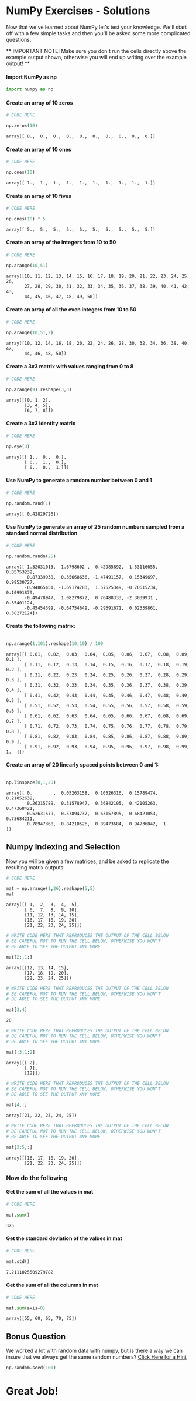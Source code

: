
# NumPy Exercises - Solutions

Now that we've learned about NumPy let's test your knowledge. We'll start off with a few simple tasks and then you'll be asked some more complicated questions.

** IMPORTANT NOTE! Make sure you don't run the cells directly above the example output shown, otherwise you will end up writing over the example output! **

#### Import NumPy as np


```python
import numpy as np
```

#### Create an array of 10 zeros 


```python
# CODE HERE
```


```python
np.zeros(10)
```




    array([ 0.,  0.,  0.,  0.,  0.,  0.,  0.,  0.,  0.,  0.])



#### Create an array of 10 ones


```python
# CODE HERE
```


```python
np.ones(10)
```




    array([ 1.,  1.,  1.,  1.,  1.,  1.,  1.,  1.,  1.,  1.])



#### Create an array of 10 fives


```python
# CODE HERE
```


```python
np.ones(10) * 5
```




    array([ 5.,  5.,  5.,  5.,  5.,  5.,  5.,  5.,  5.,  5.])



#### Create an array of the integers from 10 to 50


```python
# CODE HERE
```


```python
np.arange(10,51)
```




    array([10, 11, 12, 13, 14, 15, 16, 17, 18, 19, 20, 21, 22, 23, 24, 25, 26,
           27, 28, 29, 30, 31, 32, 33, 34, 35, 36, 37, 38, 39, 40, 41, 42, 43,
           44, 45, 46, 47, 48, 49, 50])



#### Create an array of all the even integers from 10 to 50


```python
# CODE HERE
```


```python
np.arange(10,51,2)
```




    array([10, 12, 14, 16, 18, 20, 22, 24, 26, 28, 30, 32, 34, 36, 38, 40, 42,
           44, 46, 48, 50])



#### Create a 3x3 matrix with values ranging from 0 to 8


```python
# CODE HERE
```


```python
np.arange(9).reshape(3,3)
```




    array([[0, 1, 2],
           [3, 4, 5],
           [6, 7, 8]])



#### Create a 3x3 identity matrix


```python
# CODE HERE
```


```python
np.eye(3)
```




    array([[ 1.,  0.,  0.],
           [ 0.,  1.,  0.],
           [ 0.,  0.,  1.]])



#### Use NumPy to generate a random number between 0 and 1


```python
# CODE HERE
```


```python
np.random.rand(1)
```




    array([ 0.42829726])



#### Use NumPy to generate an array of 25 random numbers sampled from a standard normal distribution


```python
# CODE HERE
```


```python
np.random.randn(25)
```




    array([ 1.32031013,  1.6798602 , -0.42985892, -1.53116655,  0.85753232,
            0.87339938,  0.35668636, -1.47491157,  0.15349697,  0.99530727,
           -0.94865451, -1.69174783,  1.57525349, -0.70615234,  0.10991879,
           -0.49478947,  1.08279872,  0.76488333, -2.3039931 ,  0.35401124,
           -0.45454399, -0.64754649, -0.29391671,  0.02339861,  0.38272124])



#### Create the following matrix:


```python

```


```python
np.arange(1,101).reshape(10,10) / 100
```




    array([[ 0.01,  0.02,  0.03,  0.04,  0.05,  0.06,  0.07,  0.08,  0.09,  0.1 ],
           [ 0.11,  0.12,  0.13,  0.14,  0.15,  0.16,  0.17,  0.18,  0.19,  0.2 ],
           [ 0.21,  0.22,  0.23,  0.24,  0.25,  0.26,  0.27,  0.28,  0.29,  0.3 ],
           [ 0.31,  0.32,  0.33,  0.34,  0.35,  0.36,  0.37,  0.38,  0.39,  0.4 ],
           [ 0.41,  0.42,  0.43,  0.44,  0.45,  0.46,  0.47,  0.48,  0.49,  0.5 ],
           [ 0.51,  0.52,  0.53,  0.54,  0.55,  0.56,  0.57,  0.58,  0.59,  0.6 ],
           [ 0.61,  0.62,  0.63,  0.64,  0.65,  0.66,  0.67,  0.68,  0.69,  0.7 ],
           [ 0.71,  0.72,  0.73,  0.74,  0.75,  0.76,  0.77,  0.78,  0.79,  0.8 ],
           [ 0.81,  0.82,  0.83,  0.84,  0.85,  0.86,  0.87,  0.88,  0.89,  0.9 ],
           [ 0.91,  0.92,  0.93,  0.94,  0.95,  0.96,  0.97,  0.98,  0.99,  1.  ]])



#### Create an array of 20 linearly spaced points between 0 and 1:


```python

```


```python
np.linspace(0,1,20)
```




    array([ 0.        ,  0.05263158,  0.10526316,  0.15789474,  0.21052632,
            0.26315789,  0.31578947,  0.36842105,  0.42105263,  0.47368421,
            0.52631579,  0.57894737,  0.63157895,  0.68421053,  0.73684211,
            0.78947368,  0.84210526,  0.89473684,  0.94736842,  1.        ])



## Numpy Indexing and Selection

Now you will be given a few matrices, and be asked to replicate the resulting matrix outputs:


```python
# CODE HERE
```


```python
mat = np.arange(1,26).reshape(5,5)
mat
```




    array([[ 1,  2,  3,  4,  5],
           [ 6,  7,  8,  9, 10],
           [11, 12, 13, 14, 15],
           [16, 17, 18, 19, 20],
           [21, 22, 23, 24, 25]])




```python
# WRITE CODE HERE THAT REPRODUCES THE OUTPUT OF THE CELL BELOW
# BE CAREFUL NOT TO RUN THE CELL BELOW, OTHERWISE YOU WON'T
# BE ABLE TO SEE THE OUTPUT ANY MORE
```


```python
mat[2:,1:]
```




    array([[12, 13, 14, 15],
           [17, 18, 19, 20],
           [22, 23, 24, 25]])




```python
# WRITE CODE HERE THAT REPRODUCES THE OUTPUT OF THE CELL BELOW
# BE CAREFUL NOT TO RUN THE CELL BELOW, OTHERWISE YOU WON'T
# BE ABLE TO SEE THE OUTPUT ANY MORE
```


```python
mat[3,4]
```




    20




```python
# WRITE CODE HERE THAT REPRODUCES THE OUTPUT OF THE CELL BELOW
# BE CAREFUL NOT TO RUN THE CELL BELOW, OTHERWISE YOU WON'T
# BE ABLE TO SEE THE OUTPUT ANY MORE
```


```python
mat[:3,1:2]
```




    array([[ 2],
           [ 7],
           [12]])




```python
# WRITE CODE HERE THAT REPRODUCES THE OUTPUT OF THE CELL BELOW
# BE CAREFUL NOT TO RUN THE CELL BELOW, OTHERWISE YOU WON'T
# BE ABLE TO SEE THE OUTPUT ANY MORE
```


```python
mat[4,:]
```




    array([21, 22, 23, 24, 25])




```python
# WRITE CODE HERE THAT REPRODUCES THE OUTPUT OF THE CELL BELOW
# BE CAREFUL NOT TO RUN THE CELL BELOW, OTHERWISE YOU WON'T
# BE ABLE TO SEE THE OUTPUT ANY MORE
```


```python
mat[3:5,:]
```




    array([[16, 17, 18, 19, 20],
           [21, 22, 23, 24, 25]])



### Now do the following

#### Get the sum of all the values in mat


```python
# CODE HERE
```


```python
mat.sum()
```




    325



#### Get the standard deviation of the values in mat


```python
# CODE HERE
```


```python
mat.std()
```




    7.2111025509279782



#### Get the sum of all the columns in mat


```python
# CODE HERE
```


```python
mat.sum(axis=0)
```




    array([55, 60, 65, 70, 75])



## Bonus Question

We worked a lot with random data with numpy, but is there a way we can insure that we always get the same random numbers? [Click Here for a Hint](https://www.google.com/search?q=numpy+random+seed&rlz=1C1CHBF_enUS747US747&oq=numpy+random+seed&aqs=chrome..69i57j69i60j0l4.2087j0j7&sourceid=chrome&ie=UTF-8)


```python
np.random.seed(101)
```

# Great Job!
